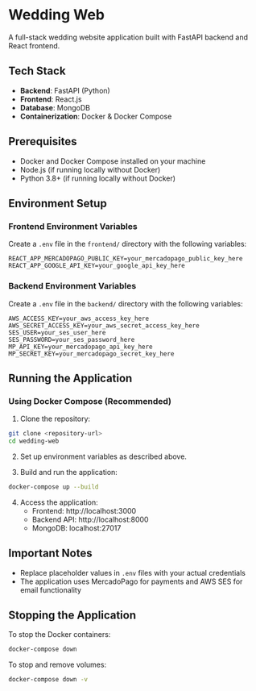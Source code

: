 # Wedding Web

A full-stack wedding website application built with FastAPI backend and React frontend.

## Tech Stack

- **Backend**: FastAPI (Python)
- **Frontend**: React.js
- **Database**: MongoDB
- **Containerization**: Docker & Docker Compose

## Prerequisites

- Docker and Docker Compose installed on your machine
- Node.js (if running locally without Docker)
- Python 3.8+ (if running locally without Docker)

## Environment Setup

### Frontend Environment Variables

Create a `.env` file in the `frontend/` directory with the following variables:

```env
REACT_APP_MERCADOPAGO_PUBLIC_KEY=your_mercadopago_public_key_here
REACT_APP_GOOGLE_API_KEY=your_google_api_key_here
```

### Backend Environment Variables

Create a `.env` file in the `backend/` directory with the following variables:

```env
AWS_ACCESS_KEY=your_aws_access_key_here
AWS_SECRET_ACCESS_KEY=your_aws_secret_access_key_here
SES_USER=your_ses_user_here
SES_PASSWORD=your_ses_password_here
MP_API_KEY=your_mercadopago_api_key_here
MP_SECRET_KEY=your_mercadopago_secret_key_here
```

## Running the Application

### Using Docker Compose (Recommended)

1. Clone the repository:
```bash
git clone <repository-url>
cd wedding-web
```

2. Set up environment variables as described above.

3. Build and run the application:
```bash
docker-compose up --build
```

4. Access the application:
   - Frontend: http://localhost:3000
   - Backend API: http://localhost:8000
   - MongoDB: localhost:27017


## Important Notes

- Replace placeholder values in `.env` files with your actual credentials
- The application uses MercadoPago for payments and AWS SES for email functionality

## Stopping the Application

To stop the Docker containers:
```bash
docker-compose down
```

To stop and remove volumes:
```bash
docker-compose down -v
```